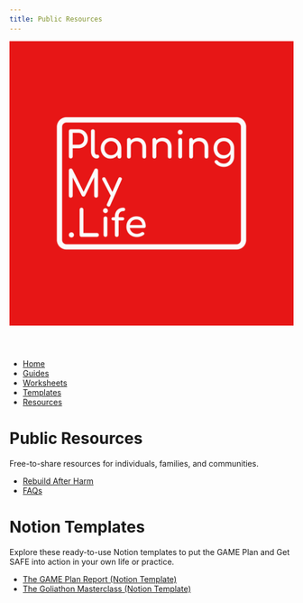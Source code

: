 ```yaml
---
title: Public Resources
---
```

<link rel="stylesheet" href="../style.css">

<header>
  <a href="../index.html"><img src="../assets/Original.png" alt="Planning My Life Logo" class="logo"></a>
</header>

<nav>
  <ul>
    <li><a href="../index.html">Home</a></li>
    <li><a href="../Guides/">Guides</a></li>
    <li><a href="../Worksheets/">Worksheets</a></li>
    <li><a href="../Templates/">Templates</a></li>
    <li><a href="../Public-Resources/">Resources</a></li>
  </ul>
</nav>

# Public Resources
Free-to-share resources for individuals, families, and communities.

- [Rebuild After Harm](./Rebuild_After_Harm.html)
- [FAQs](./FAQs.html)

# Notion Templates
Explore these ready-to-use Notion templates to put the GAME Plan and Get SAFE into action in your own life or practice.

- [The GAME Plan Report (Notion Template)](https://www.notion.so/The-GAME-Plan-Report-243e658e009e8079a461ead69d2a6790?source=copy_link)
- [The Goliathon Masterclass (Notion Template)](https://www.notion.so/The-Goliathon-Masterclass-254e658e009e81619ed7e744c5e0592b?source=copy_link)
